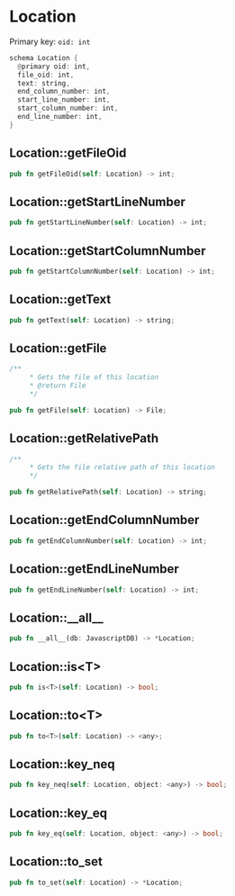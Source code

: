 # Location

Primary key: `oid: int`

```rust
schema Location {
  @primary oid: int,
  file_oid: int,
  text: string,
  end_column_number: int,
  start_line_number: int,
  start_column_number: int,
  end_line_number: int,
}
```
## Location::getFileOid

```rust
pub fn getFileOid(self: Location) -> int;
```
## Location::getStartLineNumber

```rust
pub fn getStartLineNumber(self: Location) -> int;
```
## Location::getStartColumnNumber

```rust
pub fn getStartColumnNumber(self: Location) -> int;
```
## Location::getText

```rust
pub fn getText(self: Location) -> string;
```
## Location::getFile

```rust
/**
     * Gets the file of this location
     * @return File 
     */
```
```rust
pub fn getFile(self: Location) -> File;
```
## Location::getRelativePath

```rust
/**
     * Gets the file relative path of this location
     */
```
```rust
pub fn getRelativePath(self: Location) -> string;
```
## Location::getEndColumnNumber

```rust
pub fn getEndColumnNumber(self: Location) -> int;
```
## Location::getEndLineNumber

```rust
pub fn getEndLineNumber(self: Location) -> int;
```
## Location::\_\_all\_\_

```rust
pub fn __all__(db: JavascriptDB) -> *Location;
```
## Location::is\<T\>

```rust
pub fn is<T>(self: Location) -> bool;
```
## Location::to\<T\>

```rust
pub fn to<T>(self: Location) -> <any>;
```
## Location::key\_neq

```rust
pub fn key_neq(self: Location, object: <any>) -> bool;
```
## Location::key\_eq

```rust
pub fn key_eq(self: Location, object: <any>) -> bool;
```
## Location::to\_set

```rust
pub fn to_set(self: Location) -> *Location;
```
